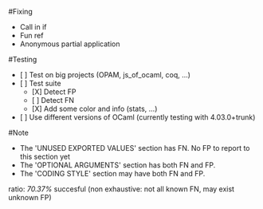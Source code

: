 #Fixing
- Call in if
- Fun ref
- Anonymous partial application

#Testing

- \[ \] Test on big projects (OPAM, js_of_ocaml, coq, ...)
- \[ \] Test suite
	+ \[X\] Detect FP
	+ \[ \] Detect FN
	+ \[X\] Add some color and info (stats, ...)
- \[ \] Use different versions of OCaml (currently testing with 4.03.0+trunk)


#Note
- The 'UNUSED EXPORTED VALUES' section has FN. No FP to report to this section yet
- The 'OPTIONAL ARGUMENTS' section has both FN and FP.
- The 'CODING STYLE' section may have both FN and FP.

ratio: *70.37%* succesful (non exhaustive: not all known FN, may exist unknown FP)
